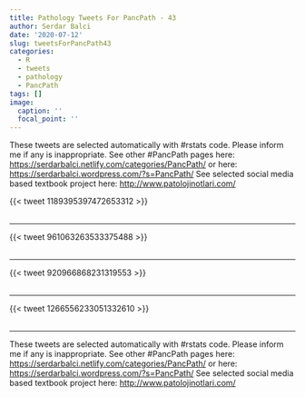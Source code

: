 ```yaml
---
title: Pathology Tweets For PancPath - 43
author: Serdar Balci
date: '2020-07-12'
slug: tweetsForPancPath43
categories:
  - R
  - tweets
  - pathology
  - PancPath
tags: []
image:
  caption: ''
  focal_point: ''
---
```



These tweets are selected automatically with #rstats code. Please inform me if any is inappropriate.
See other #PancPath pages here: https://serdarbalci.netlify.com/categories/PancPath/  or here: https://serdarbalci.wordpress.com/?s=PancPath/ 
See selected social media based textbook project here: http://www.patolojinotlari.com/

{{< tweet 1189395397472653312 >}}
<br>
<br>
<hr>
{{< tweet 961063263533375488 >}}
<br>
<br>
<hr>
{{< tweet 920966868231319553 >}}
<br>
<br>
<hr>
{{< tweet 1266556233051332610 >}}
<br>
<br>
<hr>


These tweets are selected automatically with #rstats code. Please inform me if any is inappropriate.
See other #PancPath pages here: https://serdarbalci.netlify.com/categories/PancPath/  or here: https://serdarbalci.wordpress.com/?s=PancPath/ 
See selected social media based textbook project here: http://www.patolojinotlari.com/
